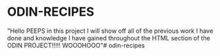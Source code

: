 # ODIN-RECIPES
"Hello PEEPS in this project I will show off all of the previous work I have done and knowledge I have gained throughout the HTML section of the ODIN PROJECT!!!!! WOOOHOOO"#   o d i n - r e c i p e s  
 